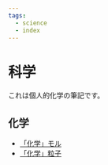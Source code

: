 ```yaml
---
tags:
  - science
  - index
---
```


# 科学

これは個人的化学の筆記です。

## 化学

- [「化学」モル](1715307760-モル.md)
- [「化学」粒子](1715307736-粒子.md)